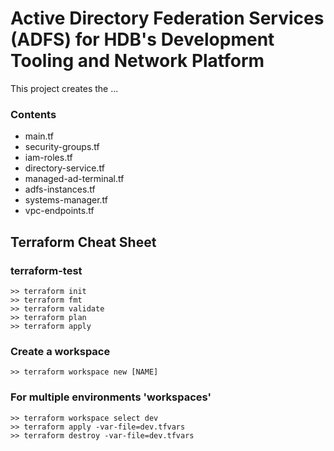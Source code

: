 # Active Directory Federation Services (ADFS) for HDB's Development Tooling and Network Platform

This project creates the ...

### Contents

- main.tf
- security-groups.tf
- iam-roles.tf
- directory-service.tf
- managed-ad-terminal.tf
- adfs-instances.tf
- systems-manager.tf
- vpc-endpoints.tf


## Terraform Cheat Sheet

### terraform-test
```
>> terraform init
>> terraform fmt
>> terraform validate
>> terraform plan
>> terraform apply
```

### Create a workspace
```
>> terraform workspace new [NAME]
```

### For multiple environments 'workspaces'
```
>> terraform workspace select dev
>> terraform apply -var-file=dev.tfvars
>> terraform destroy -var-file=dev.tfvars
```